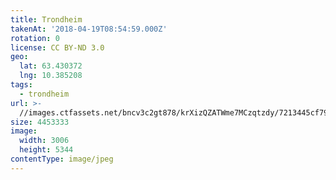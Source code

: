 ```yaml
---
title: Trondheim
takenAt: '2018-04-19T08:54:59.000Z'
rotation: 0
license: CC BY-ND 3.0
geo:
  lat: 63.430372
  lng: 10.385208
tags:
  - trondheim
url: >-
  //images.ctfassets.net/bncv3c2gt878/krXizQZATWme7MCzqtzdy/7213445cf790477351d7c7f07c08a5ac/trondheim_41943894641_o
size: 4453333
image:
  width: 3006
  height: 5344
contentType: image/jpeg
---
```


